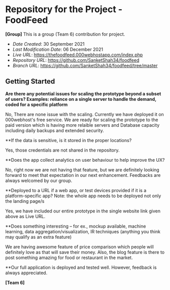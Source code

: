 # Repository for the Project - FoodFeed

**[Group]** This is a group (Team 6) contribution for project.

* *Date Created*: 30 September 2021
* *Last Modification Date*: 06 December 2021
* *Live URL*: <https://thefoodfeed.000webhostapp.com/index.php>
* *Repository URL*: <https://github.com/SanketShah34/foodfeed>
* *Branch URL*: <https://github.com/SanketShah34/foodfeed/tree/master>


## Getting Started

**Are there any potential issues for scaling the prototype beyond a subset of users? Examples: reliance on a single server to handle the demand, coded for a specific platform**

No, There are none issue with the scaling. Currently we have deployed it on 000webhost's free service. We are ready for scaling the prototype to the paid version which is having more relaible servers and Database capacity including daily  backups and extended security.


**If the data is sensitive, is it stored in the proper locations?

Yes, those credentials are not shared in the repository.


**Does the app collect analytics on user behaviour to help improve the UX?

No, right now we are not having that feature, but we are definitely looking forward to meet that expectation in our next enhancement. Feedbacks are always welcomed by our group.


**Deployed to a URL if a web app, or test devices provided if it is a platform-specific app? Note: the whole app needs to be deployed not only the landing page/s

Yes, we have included our entire prototype in the single website link given above as Live URL.


**Does something interesting – for ex., mockup available, machine learning, data aggregation/visualization, IR techniques (anything you think may qualify as an extra feature)

We are having awesome feature of price comparison which people will definitely love as that  will save their money.
Also, the blog feature is there to post something amazing for food or restaurant in the market.


**Our full application is deployed and tested well. However, feedback is always appreciated.




**[Team 6]**
